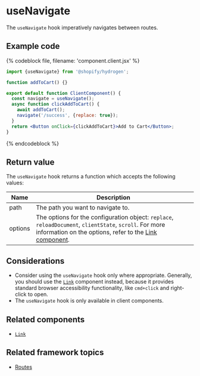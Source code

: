 # useNavigate


The `useNavigate` hook imperatively navigates between routes.

## Example code

{% codeblock file, filename: 'component.client.jsx' %}

```jsx
import {useNavigate} from '@shopify/hydrogen';

function addToCart() {}

export default function ClientComponent() {
  const navigate = useNavigate();
  async function clickAddToCart() {
    await addToCart();
    navigate('/success', {replace: true});
  }
  return <Button onClick={clickAddToCart}>Add to Cart</Button>;
}
```

{% endcodeblock %}

## Return value

The `useNavigate` hook returns a function which accepts the following values:

| Name    | Description                                                                                                                                                                                                                  |
| ------- | ---------------------------------------------------------------------------------------------------------------------------------------------------------------------------------------------------------------------------- |
| path    | The path you want to navigate to.                                                                                                                                                                                            |
| options | The options for the configuration object: `replace`, `reloadDocument`, `clientState`, `scroll`. For more information on the options, refer to the [Link component](https://shopify.dev/api/hydrogen/components/framework/link). |

## Considerations

- Consider using the `useNavigate` hook only where appropriate. Generally, you should use the [`Link`](https://shopify.dev/api/hydrogen/components/framework/link) component instead, because it provides standard browser accessibility functionality, like `cmd+click` and right-click to open.
- The `useNavigate` hook is only available in client components.

## Related components

- [`Link`](https://shopify.dev/api/hydrogen/components/framework/link)

## Related framework topics

- [Routes](https://shopify.dev/custom-storefronts/hydrogen/routing)
